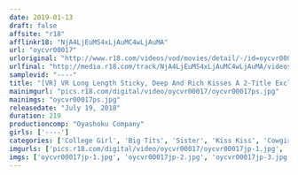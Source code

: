 ```yaml
---
date: 2019-01-13
draft: false
affsite: "r18"
afflinkr18: "NjA4LjEuMS4xLjAuMC4wLjAuMA"
url: "oycvr00017"
urloriginal: "http://www.r18.com/videos/vod/movies/detail/-/id=oycvr00017"
urlfinal: "http://media.r18.com/track/NjA4LjEuMS4xLjAuMC4wLjAuMA/videos/vod/movies/detail/-/id=oycvr00017"
samplevid: "----"
title: "[VR] VR Long Length Sticky, Deep And Rich Kisses A 2-Title Exclusively Filmed Deluxe Edition I Had The Miraculous Good Luck To Be Drinking At Home With The College Girl From Next Door And She Seemed Like The Prim And Proper Type And I Originally Had No Intentions Of Doing Anything Shady... Sticky, Deep And Rich Kisses Ver. + This Drunk And Beautiful Big Sister Is Acting Super Sexy And Getting All Touchy And Feely And Giving Me Sticky, Deep And Rich Kisses..."
mainimgurl: "pics.r18.com/digital/video/oycvr00017/oycvr00017ps.jpg"
mainimgs: "oycvr00017ps.jpg"
releasedate: "July 19, 2018"
duration: 219
productioncomp: "Oyashoku Company"
girls: ['----']
categories: ['College Girl', 'Big Tits', 'Sister', 'Kiss Kiss', 'Cowgirl', 'Exclusive Distribution', 'VR Exclusive']
imgurls: ['pics.r18.com/digital/video/oycvr00017/oycvr00017jp-1.jpg', 'pics.r18.com/digital/video/oycvr00017/oycvr00017jp-2.jpg', 'pics.r18.com/digital/video/oycvr00017/oycvr00017jp-3.jpg', 'pics.r18.com/digital/video/oycvr00017/oycvr00017jp-4.jpg', 'pics.r18.com/digital/video/oycvr00017/oycvr00017jp-5.jpg', 'pics.r18.com/digital/video/oycvr00017/oycvr00017jp-6.jpg', 'pics.r18.com/digital/video/oycvr00017/oycvr00017jp-7.jpg', 'pics.r18.com/digital/video/oycvr00017/oycvr00017jp-8.jpg', 'pics.r18.com/digital/video/oycvr00017/oycvr00017jp-9.jpg', 'pics.r18.com/digital/video/oycvr00017/oycvr00017jp-10.jpg', 'pics.r18.com/digital/video/oycvr00017/oycvr00017jp-11.jpg', 'pics.r18.com/digital/video/oycvr00017/oycvr00017jp-12.jpg', 'pics.r18.com/digital/video/oycvr00017/oycvr00017jp-13.jpg', 'pics.r18.com/digital/video/oycvr00017/oycvr00017jp-14.jpg', 'pics.r18.com/digital/video/oycvr00017/oycvr00017jp-15.jpg', 'pics.r18.com/digital/video/oycvr00017/oycvr00017jp-16.jpg', 'pics.r18.com/digital/video/oycvr00017/oycvr00017jp-17.jpg', 'pics.r18.com/digital/video/oycvr00017/oycvr00017jp-18.jpg', 'pics.r18.com/digital/video/oycvr00017/oycvr00017jp-19.jpg', 'pics.r18.com/digital/video/oycvr00017/oycvr00017jp-20.jpg']
imgs: ['oycvr00017jp-1.jpg', 'oycvr00017jp-2.jpg', 'oycvr00017jp-3.jpg', 'oycvr00017jp-4.jpg', 'oycvr00017jp-5.jpg', 'oycvr00017jp-6.jpg', 'oycvr00017jp-7.jpg', 'oycvr00017jp-8.jpg', 'oycvr00017jp-9.jpg', 'oycvr00017jp-10.jpg', 'oycvr00017jp-11.jpg', 'oycvr00017jp-12.jpg', 'oycvr00017jp-13.jpg', 'oycvr00017jp-14.jpg', 'oycvr00017jp-15.jpg', 'oycvr00017jp-16.jpg', 'oycvr00017jp-17.jpg', 'oycvr00017jp-18.jpg', 'oycvr00017jp-19.jpg', 'oycvr00017jp-20.jpg']
---
```

